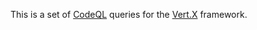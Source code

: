 This is a set of [CodeQL](https://codeql.github.com/) queries for the [Vert.X](https://vertx.io/) framework.
